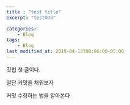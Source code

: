 ```yaml
---
title : "test title"
excerpt: "test이다"

categories:
    - Blog
tags:
    - Blog
last_modified_at: 2019-04-13T08:06:00-05:00
---
```


깃헙 첫 글이다.

일단 커밋을 채워보자

커밋 수정하는 법을 알아본다
